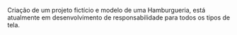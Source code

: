 Criação de um projeto fictício e modelo de uma Hamburgueria, está atualmente em desenvolvimento de responsabilidade para todos os tipos de tela.
